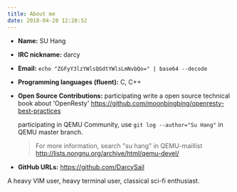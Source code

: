 ```yaml
---
title: About me
date: 2018-04-28 12:28:52
---
```


* __Name:__ SU Hang
* __IRC nickname:__ darcy
* __Email:__ `echo "ZGFyY3lzYWlsQGdtYWlsLmNvbQo=" | base64 --decode`
* __Programming languages (fluent):__ C, C++
* __Open Source Contributions:__
    participating write a open source technical book about 'OpenResty'
    https://github.com/moonbingbing/openresty-best-practices

    participating in QEMU Community, use `git log --author="Su Hang"`
    in QEMU master branch.

    > For more information, search "su hang" in QEMU-maillist
	> http://lists.nongnu.org/archive/html/qemu-devel/
* __GitHub URLs:__
    https://github.com/DarcySail

A heavy VIM user, heavy terminal user, classical sci-fi enthusiast.
